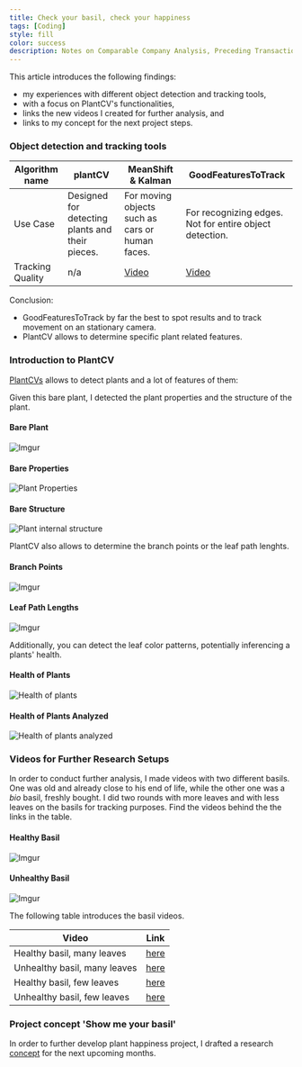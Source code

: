 ```yaml
---
title: Check your basil, check your happiness
tags: [Coding]
style: fill
color: success
description: Notes on Comparable Company Analysis, Preceding Transaction Analysis, LBO, M&A, etc.
---
```


This article introduces the following findings:
- my experiences with different object detection and tracking tools,
- with a focus on PlantCV's functionalities,
- links the new videos I created for further analysis, and
- links to my concept for the next project steps.

### Object detection and tracking tools

Algorithm name | plantCV | MeanShift & Kalman | GoodFeaturesToTrack
---|---|---|---
Use Case|Designed for detecting plants and their pieces.|For moving objects such as cars or human faces.|For recognizing edges. Not for entire object detection.
Tracking Quality|n/a|[Video](https://youtu.be/jEMJBbI2GJI)|[Video](https://youtu.be/A84SOP-tgoY)

Conclusion:
- GoodFeaturesToTrack by far the best to spot results and to track movement on an stationary camera.
- PlantCV allows to determine specific plant related features.

### Introduction to PlantCV

[PlantCVs](https://plantcv.readthedocs.io/en) allows to detect plants and a lot of features of them:

Given this bare plant, I detected the plant properties and the structure of the plant.

#### Bare Plant
![Imgur](https://i.imgur.com/HmnyCEum.jpg)
#### Bare Properties
![Plant Properties](https://i.imgur.com/WEXUOST.png)
#### Bare Structure
![Plant internal structure](https://i.imgur.com/rTEXjEP.png)

PlantCV also allows to determine the branch points or the leaf path lenghts.
#### Branch Points
![Imgur](https://i.imgur.com/qyRRk2J.png)
#### Leaf Path Lengths
![Imgur](https://i.imgur.com/WYTTm00.png)

Additionally, you can detect the leaf color patterns, potentially inferencing a plants' health.
#### Health of Plants
![Health of plants](https://i.imgur.com/2USSkdS.png)
#### Health of Plants Analyzed
![Health of plants analyzed](https://i.imgur.com/ex6Tdz2.png)

### Videos for Further Research Setups

In order to conduct further analysis, I made videos with two different basils. One was old and already close to his end of life, while the other one was a *bio* basil, freshly bought. I did two rounds with more leaves and with less leaves on the basils for tracking purposes. Find the videos behind the the links in the table.

#### Healthy Basil
![Imgur](https://i.imgur.com/Vm4adepm.jpg)
#### Unhealthy Basil
![Imgur](https://i.imgur.com/fWhXr1Xm.jpg)

The following table introduces the basil videos.

Video|Link
---|---
Healthy basil, many leaves|[here]()
Unhealthy basil, many leaves|[here]()
Healthy basil, few leaves|[here]()
Unhealthy basil, few leaves|[here]()

### Project concept 'Show me your basil'

In order to further develop plant happiness project, I drafted a research [concept](https://drive.google.com/file/d/1FjNXeMPaLJNyggLKS7OI0_XcHgBqT_vz/view?usp=sharing) for the next upcoming months.
